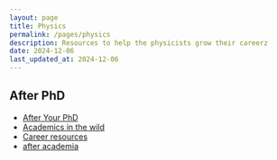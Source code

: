 ```yaml
---
layout: page
title: Physics
permalink: /pages/physics
description: Resources to help the physicists grow their careerz
date: 2024-12-06 
last_updated_at: 2024-12-06 
---
```

## After PhD 
-  [After Your PhD](https://afteryourphd.com/)
-  [Academics in the wild](https://academicsinthewild.com/)
  -    [Career resources](https://resources.academicsinthewild.com/)
-  [after academia](https://academicsinthewild.com/)
